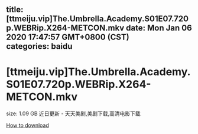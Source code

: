 
title: [ttmeiju.vip]The.Umbrella.Academy.S01E07.720p.WEBRip.X264-METCON.mkv
date: Mon Jan 06 2020 17:47:57 GMT+0800 (CST)    
categories: baidu
---

# [ttmeiju.vip]The.Umbrella.Academy.S01E07.720p.WEBRip.X264-METCON.mkv
size: 1.09 GB
 近日更新 - 天天美剧,美剧下载,高清电影下载
 

[How to download](https://bpcam.bemobtrk.com/go/2ceec3aa-1ca2-46d6-b9ff-aaa5c184517c?jno=5185)